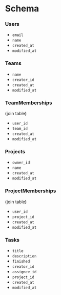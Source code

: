 # Schema

### Users
* `email`
* `name`
* `created_at`
* `modified_at`

### Teams
* `name`
* `creator_id`
* `created_at`
* `modified_at`

### TeamMemberships
(join table)
* `user_id`
* `team_id`
* `created_at`
* `modified_at`

### Projects
* `owner_id`
* `name`
* `created_at`
* `modified_at`

### ProjectMemberships
(join table)
* `user_id`
* `project_id`
* `created_at`
* `modified_at`

### Tasks
* `title`
* `description`
* `finished`
* `creator_id`
* `assignee_id`
* `project_id`
* `created_at`
* `modified_at`
